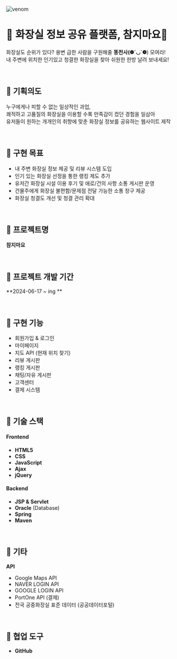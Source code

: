 ![venom](https://capsule-render.vercel.app/api?type=venom&height=200&text=MAYO&fontSize=40&color=:8871e5,0:b678c4&stroke=#020715)

# 🚽 화장실 정보 공유 플랫폼, 참지마요💩

화장실도 순위가 있다? 용변 급한 사람을 구원해줄 **똥천사(❁´◡`❁**) 모여라!  
내 주변에 위치한 인기있고 청결한 화장실을 찾아 쉬원한 한방 날려 보내세요!

<br>

## 🧻 기획의도
누구에게나 피할 수 없는 일상적인 과업, <br>
쾌적하고 고품질의 화장실을 이용할 수록 만족감이 컸던 경험을 일삼아 <br>
유저들이 원하는 개개인의 취향에 맞춘 화장실 정보를 공유하는 웹사이트 제작

<br>

## 🧻 구현 목표
- 내 주변 화장실 정보 제공 및 리뷰 시스템 도입
- 인기 있는 화장실 선정을 통한 랭킹 제도 추가
- 유저간 화장실 시설 이용 후기 및 애로/건의 사항 소통 게시판 운영
- 건물주에게 화장실 불편함/문제점 전달 가능한 소통 창구 제공
- 화장실 청결도 개선 및 청결 관리 확대

<br>

## 🧻 프로젝트명 

**참지마요**

<br>

## 🧻 프로젝트 개발 기간

**2024-06-17 ~ ing **

<br>

## 🧻 구현 기능

- 회원가입 & 로그인
- 마이페이지
- 지도 API (현재 위치 찾기)
- 리뷰 게시판
- 랭킹 게시판
- 채팅/자유 게시판
- 고객센터
- 결제 시스템

<br>

## 🧻 기술 스택

#### Frontend 

- **HTML5**
- **CSS**
- **JavaScript**
- **Ajax**
- **jQuery**

#### Backend

- **JSP & Servlet**
- **Oracle** (Database)
- **Spring**
- **Maven**

<br>

## 🧻 기타

**API**
- Google Maps API
- NAVER LOGIN API
- GOOGLE LOGIN API
- PortOne API (결제)
- 전국 공중화장실 표준 데이터 (공공데이터포털)

<br>

## 🧻 협업 도구

- **GitHub**
